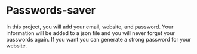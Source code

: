# Passwords-saver

In this project, you will add your email, website, and password. 
Your information will be added to a json file and you will never forget your passwords again.
If you want you can generate a strong password for your website.

